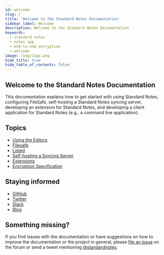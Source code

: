 ```yaml
---
id: welcome
slug: /
title: 'Welcome to the Standard Notes Documentation'
sidebar_label: Welcome
description: Welcome to the Standard Notes Documentation
keywords:
  - standard notes
  - notes app
  - end-to-end encryption
  - welcome
image: /img/logo.png
hide_title: true
hide_table_of_contents: false
---
```


## Welcome to the Standard Notes Documentation

This documentation explains how to get started with using Standard Notes, configuring FileSafe, self-hosting a Standard Notes syncing server, developing an extension for Standard Notes, and developing a client application for Standard Notes (e.g., a command line application).

## Topics

- [Using the Editors](/usage)
- [Filesafe](/filesafe/aws)
- [Listed](/listed/creating-a-blog-from-your-notes-with-listed-and-standard-notes)
- [Self-hosting a Syncing Server](/self-hosting/getting-started)
- [Extensions](/extensions/intro)
- [Encryption Specification](/specification/encryption)

## Staying informed

- [GitHub](https://github.com/standardnotes)
- [Twitter](https://twitter.com/standardnotes)
- [Slack](https://standardnotes.org/slack)
- [Blog](https://blog.standardnotes.org)

## Something missing?

If you find issues with the documentation or have suggestions on how to improve the documentation or the project in general, please [file an issue](https://github.com/standardnotes/forum) on the forum or send a tweet mentioning [@standardnotes](https://twitter.com/standardnotes).
